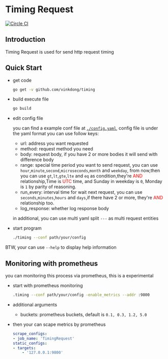 # Timing Request

[![Circle CI](https://circleci.com/gh/vinkdong/timing/tree/master.svg?style=shield)](https://circleci.com/gh/vinkdong/timing/tree/master)

## Introduction

Timing Request is used for send http request timing

## Quick Start

- get code

    ```bash
    go get -v github.com/vinkdong/timing
    ```

- build execute file

    ```bash
    go build
    ```

- edit config file

  you can find a example conf file at [`./config.yaml`](https://github.com/VinkDong/TimingRequest/blob/master/config.yaml), config file is under the yaml format you can use follow keys:

  - url: address you want requested
  - method: request method you need
  - body: request body, if you have 2 or more bodies it will send with difference body
  - range: special time period you want to send request, you can use `hour`,`minute`,`second`,`microseconds`,`month` and `weekday`, from now,then you can use `gt`,`lt`,`gte`,`lte` and `eq` as condition,they're <span style="color:red">AND</span> relationship,Time is <span style="color:red">UTC</span> time, and Sunday in weekday is `0`, Monday is `1` by parity of reasoning.
  - run_every: interval time for wait next request, you can use `seconds`,`minutes`,`hours` and `days`,if there have 2 or more, they're <span style="color:red">AND</span> relationship too.
  - log_response: whether log response body

  in additional, you can use multi yaml split `---` as multi request entities

- start program

    ```bash
    ./timing --conf path/your/config
    ```

BTW, your can use `--help` to display help information

## Monitoring with prometheus

you can monitoring this process via prometheus, this is a experimental

- start with prometheus monitoring

    ```bash
    .timing --conf path/your/config -enable_metrics --addr :9800
    ```

- additional arguments

  - buckets: prometheus buckets, default is `0.1, 0.3, 1.2, 5.0`

- then your can scape metrics by prometheus

    ```yaml
    scrape_configs:
    - job_name: 'TimingRequest'
    static_configs:
    - targets:
        - '127.0.0.1:9800'
    ```
